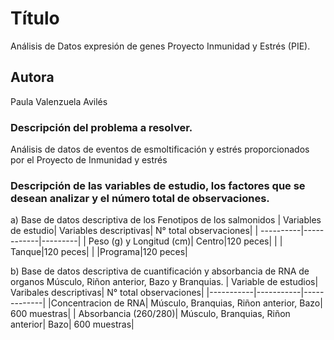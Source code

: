 # Título
Análisis de Datos expresión de genes Proyecto Inmunidad y Estrés (PIE).

## Autora
Paula Valenzuela Avilés

### Descripción del problema a resolver.
Análisis de datos de eventos de esmoltificación y estrés proporcionados por el Proyecto de Inmunidad y estrés 

### Descripción de las variables de estudio, los factores que se desean analizar y el número total de observaciones.

a) Base de datos descriptiva de los Fenotipos de los salmonidos 
| Variables de estudio| Variables descriptivas| N° total observaciones|
| ----------|------------|---------|
| Peso (g) y Longitud (cm)| Centro|120 peces|
|                         | Tanque|120 peces|
|                         |Programa|120 peces|

b) Base de datos descriptiva de cuantificación y absorbancia de RNA de organos Músculo, Riñon anterior, Bazo y Branquias. 
| Variable de estudios| Varibales descriptivas| N° total observaciones|
|-----------|-----------|-------------|
|Concentracion de RNA| Músculo, Branquias, Riñon anterior, Bazo| 600 muestras|
| Absorbancia (260/280)| Músculo, Branquias, Riñon anterior| Bazo| 600 muestras|

